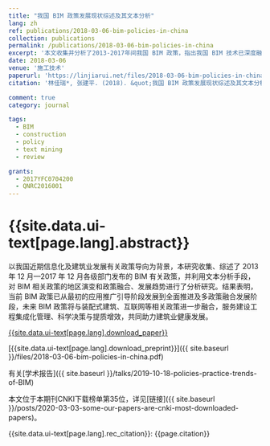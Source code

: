 ```yaml
---
title: "我国 BIM 政策发展现状综述及其文本分析"
lang: zh
ref: publications/2018-03-06-bim-policies-in-china
collection: publications
permalink: /publications/2018-03-06-bim-policies-in-china
excerpt: '本文收集并分析了2013-2017年间我国 BIM 政策，指出我国 BIM 技术已深度融入行业发展'
date: 2018-03-06
venue: '施工技术'
paperurl: 'https://linjiarui.net/files/2018-03-06-bim-policies-in-china.pdf'
citation: '林佳瑞*, 张建平. (2018). &quot;我国 BIM 政策发展现状综述及其文本分析&quot; <i>施工技术</i>. 47(6): 73-78. doi: 10.7672/sgjs2018060073'

comment: true
category: journal

tags: 
  - BIM
  - construction
  - policy
  - text mining
  - review

grants:
  - 2017YFC0704200
  - QNRC2016001
---
```



{{site.data.ui-text[page.lang].abstract}}
====

以我国近期信息化及建筑业发展有关政策导向为背景，本研究收集、综述了 2013 年 12 月—2017 年 12 月各级部门发布的 BIM 有关政策，并利用文本分析手段，对 BIM 相关政策的地区演变和政策融合、发展趋势进行了分析研究。结果表明，当前 BIM 政策已从最初的应用推广引导阶段发展到全面推进及多政策融合发展阶段，未来 BIM 政策将与装配式建筑、互联网等相关政策进一步融合，服务建设工程集成化管理、科学决策与提质增效，共同助力建筑业健康发展。

[{{site.data.ui-text[page.lang].download_paper}}](http://kns.cnki.net/KCMS/detail/detail.aspx?dbcode=CJFQ&dbname=CJFDLAST2018&filename=SGJS201806012&v=MDcxNDFpckJmYkc0SDluTXFZOUVab1I4ZVgxTHV4WVM3RGgxVDNxVHJXTTFGckNVUkxPZmIrVnVGeW5tVXI3S04=)

[{{site.data.ui-text[page.lang].download_preprint}}]({{ site.baseurl }}/files/2018-03-06-bim-policies-in-china.pdf)

有关[学术报告]({{ site.baseurl }}/talks/2019-10-18-policies-practice-trends-of-BIM)

本文位于本期刊CNKI下载榜单第35位，详见[链接]({{ site.baseurl }}/posts/2020-03-03-some-our-papers-are-cnki-most-downloaded-papers)。

{{site.data.ui-text[page.lang].rec_citation}}: {{page.citation}}